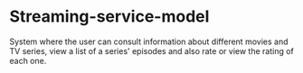 # Streaming-service-model
System where the user can consult information about different movies and TV series, view a list of a series' episodes and also rate or view the rating of each one.
